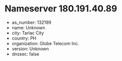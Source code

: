 # Nameserver 180.191.40.89

* as_number: 132199
* name: Unknown
* city: Tarlac City
* country: PH
* organization: Globe Telecom Inc.
* version: Unknown
* dnssec: false
